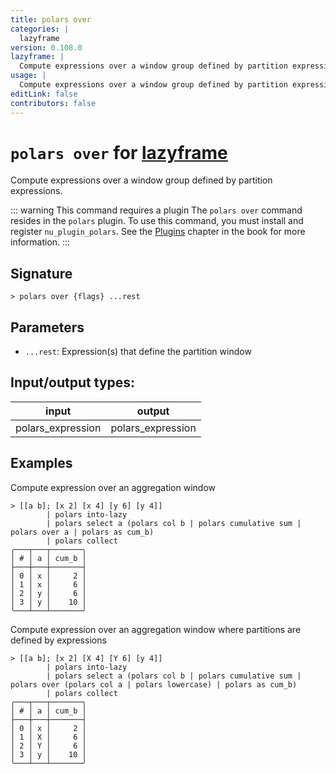 ```yaml
---
title: polars over
categories: |
  lazyframe
version: 0.108.0
lazyframe: |
  Compute expressions over a window group defined by partition expressions.
usage: |
  Compute expressions over a window group defined by partition expressions.
editLink: false
contributors: false
---
```

<!-- This file is automatically generated. Please edit the command in https://github.com/nushell/nushell instead. -->

# `polars over` for [lazyframe](/commands/categories/lazyframe.md)

<div class='command-title'>Compute expressions over a window group defined by partition expressions.</div>

::: warning This command requires a plugin
The `polars over` command resides in the `polars` plugin.
To use this command, you must install and register `nu_plugin_polars`.
See the [Plugins](/book/plugins.html) chapter in the book for more information.
:::


## Signature

```> polars over {flags} ...rest```

## Parameters

 -  `...rest`: Expression(s) that define the partition window


## Input/output types:

| input             | output            |
| ----------------- | ----------------- |
| polars_expression | polars_expression |
## Examples

Compute expression over an aggregation window
```nu
> [[a b]; [x 2] [x 4] [y 6] [y 4]]
        | polars into-lazy
        | polars select a (polars col b | polars cumulative sum | polars over a | polars as cum_b)
        | polars collect
╭───┬───┬───────╮
│ # │ a │ cum_b │
├───┼───┼───────┤
│ 0 │ x │     2 │
│ 1 │ x │     6 │
│ 2 │ y │     6 │
│ 3 │ y │    10 │
╰───┴───┴───────╯

```

Compute expression over an aggregation window where partitions are defined by expressions
```nu
> [[a b]; [x 2] [X 4] [Y 6] [y 4]]
        | polars into-lazy
        | polars select a (polars col b | polars cumulative sum | polars over (polars col a | polars lowercase) | polars as cum_b)
        | polars collect
╭───┬───┬───────╮
│ # │ a │ cum_b │
├───┼───┼───────┤
│ 0 │ x │     2 │
│ 1 │ X │     6 │
│ 2 │ Y │     6 │
│ 3 │ y │    10 │
╰───┴───┴───────╯

```

